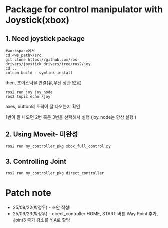 # Package for control manipulator with Joystick(xbox)
## 1. Need joystick package

    #workspace에서
    cd <ws_path>/src
    git clone https://github.com/ros-drivers/joystick_drivers/tree/ros2/joy
    cd ..
    colcon build --symlink-install

then, 조이스틱을 연결(유,무선 상관 없음)

    ros2 run joy joy_node
    ros2 topic echo /joy 
    
axes, button의 토픽이 잘 나오는지 확인

1번이 잘 나오면 2번 혹은 3번을 선택해서 실행 (joy_node는 항상 실행!)

## 2. Using Moveit- 미완성

    ros2 run my_controller_pkg xbox_full_control.py


## 3. Controlling Joint
    ros2 run my_controller_pkg direct_controller

# Patch note
- 25/09/22(박정우) - 초안 작성!
- 25/09/23(박정우) - direct_controller HOME, START 버튼 Way Point 추가, Joint3 증가 감소를 Y,A로 할당
